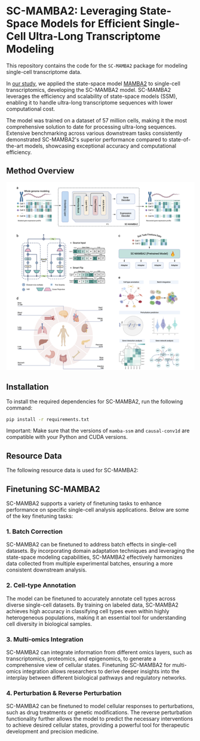 # **SC-MAMBA2: Leveraging State-Space Models for Efficient Single-Cell Ultra-Long Transcriptome Modeling**

This repository contains the code for the `SC-MAMBA2` package for modeling single-cell transcriptome data.

In [our study](https://www.biorxiv.org/content/10.1101/2024.09.30.615775v1), we applied the state-space model [MAMBA2](https://arxiv.org/pdf/2405.21060) to single-cell transcriptomics, developing the SC-MAMBA2 model. SC-MAMBA2 leverages the efficiency and scalability of state-space models (SSM), enabling it to handle ultra-long transcriptome sequences with lower computational cost.

The model was trained on a dataset of 57 million cells, making it the most comprehensive solution to date for processing ultra-long sequences. Extensive benchmarking across various downstream tasks consistently demonstrated SC-MAMBA2's superior performance compared to state-of-the-art models, showcasing exceptional accuracy and computational efficiency.

## **Method Overview**
![Workflow](https://raw.githubusercontent.com/GlancerZ/scMamba2/main/docs/model_arch.png)

## **Installation**

To install the required dependencies for SC-MAMBA2, run the following command:

```sh
pip install -r requirements.txt
```
Important: Make sure that the versions of `mamba-ssm` and `causal-conv1d` are compatible with your Python and CUDA versions. 

## **Resource Data**

The following resource data is used for SC-MAMBA2:


## **Finetuning SC-MAMBA2**

SC-MAMBA2 supports a variety of finetuning tasks to enhance performance on specific single-cell analysis applications. Below are some of the key finetuning tasks:

### **1. Batch Correction**

SC-MAMBA2 can be finetuned to address batch effects in single-cell datasets. By incorporating domain adaptation techniques and leveraging the state-space modeling capabilities, SC-MAMBA2 effectively harmonizes data collected from multiple experimental batches, ensuring a more consistent downstream analysis.

### **2. Cell-type Annotation**

The model can be finetuned to accurately annotate cell types across diverse single-cell datasets. By training on labeled data, SC-MAMBA2 achieves high accuracy in classifying cell types even within highly heterogeneous populations, making it an essential tool for understanding cell diversity in biological samples.

### **3. Multi-omics Integration**

SC-MAMBA2 can integrate information from different omics layers, such as transcriptomics, proteomics, and epigenomics, to generate a comprehensive view of cellular states. Finetuning SC-MAMBA2 for multi-omics integration allows researchers to derive deeper insights into the interplay between different biological pathways and regulatory networks.

### **4. Perturbation & Reverse Perturbation**

SC-MAMBA2 can be finetuned to model cellular responses to perturbations, such as drug treatments or genetic modifications. The reverse perturbation functionality further allows the model to predict the necessary interventions to achieve desired cellular states, providing a powerful tool for therapeutic development and precision medicine.
